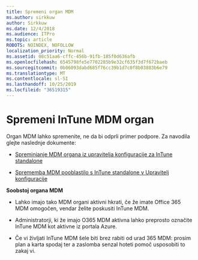 ```yaml
---
title: Spremeni organ MDM
ms.author: sirkkuw
author: Sirkkuw
ms.date: 12/4/2018
ms.audience: ITPro
ms.topic: article
ROBOTS: NOINDEX, NOFOLLOW
localization_priority: Normal
ms.assetid: 08c51aa6-cffc-456b-91fb-185f0d636afb
ms.openlocfilehash: 6545798fe5e7702285b9e32cf635f3d7f672baeb
ms.sourcegitcommit: 0b06093dabd685f76cc39b1d7c0f8b03883b6e79
ms.translationtype: MT
ms.contentlocale: sl-SI
ms.lasthandoff: 10/25/2019
ms.locfileid: "36519315"
---
```

# <a name="change-intune-mdm-authority"></a>Spremeni InTune MDM organ

Organ MDM lahko spremenite, ne da bi odprli primer podpore. Za navodila glejte naslednje dokumente:
  
- [Spreminjanje MDM organa iz upravitelja konfiguracije za InTune standalone](https://docs.microsoft.com/sccm/mdm/deploy-use/migrate-change-mdm-authority)
    
- [Sprememba MDM pooblastilo s InTune standalone v Upravitelj konfiguracije](https://docs.microsoft.com/sccm/mdm/deploy-use/change-mdm-authority)
    
 **Soobstoj organa MDM**
  
- Lahko imajo tako MDM organi aktivni hkrati, če že imate Office 365 MDM omogočen, vendar želite poskusiti InTune MDM.
    
- Administratorji, ki že imajo O365 MDM aktivna lahko preprosto označite InTune MDM kot aktivne iz portala Azure.
    
- Če vi življati InTune MDM šele biti brez rabiti od urad 365 MDM: prosim plan a karta spodaj ter a zaslomba senzal hoteti pomoč usposobiti to zakaj vi.
    

